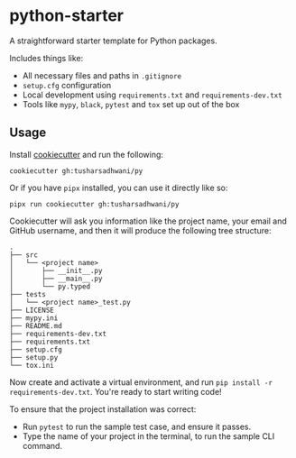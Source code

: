 # python-starter

A straightforward starter template for Python packages.

Includes things like:

- All necessary files and paths in `.gitignore`
- `setup.cfg` configuration
- Local development using `requirements.txt` and `requirements-dev.txt`
- Tools like `mypy`, `black`, `pytest` and `tox` set up out of the box

## Usage

Install [cookiecutter](https://pypi.org/p/cookiecutter) and run the following:

`cookiecutter gh:tusharsadhwani/py`

Or if you have `pipx` installed, you can use it directly like so:

`pipx run cookiecutter gh:tusharsadhwani/py`

Cookiecutter will ask you information like the project name, your email and
GitHub username, and then it will produce the following tree structure:

```text
.
├── src
│   └── <project name>
│       ├── __init__.py
│       ├── __main__.py
│       └── py.typed
├── tests
│   └── <project name>_test.py
├── LICENSE
├── mypy.ini
├── README.md
├── requirements-dev.txt
├── requirements.txt
├── setup.cfg
├── setup.py
└── tox.ini
```

Now create and activate a virtual environment, and run
`pip install -r requirements-dev.txt`. You're ready to start writing code!

To ensure that the project installation was correct:

- Run `pytest` to run the sample test case, and ensure it passes.
- Type the name of your project in the terminal, to run the sample CLI command.
